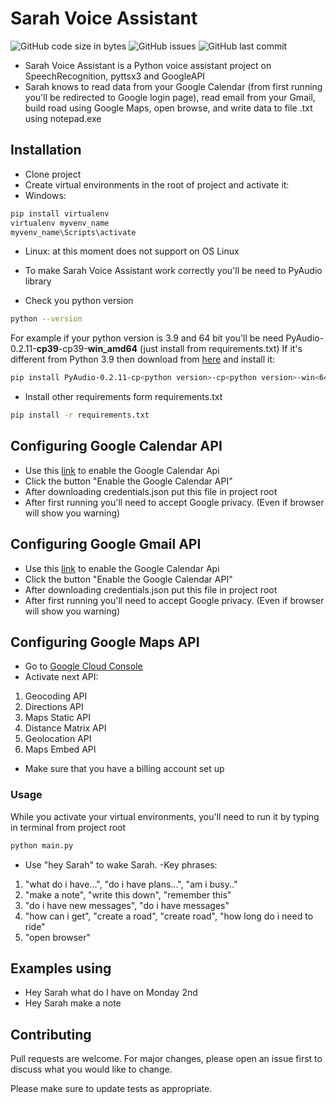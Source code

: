 # Sarah Voice Assistant
![GitHub code size in bytes](https://img.shields.io/github/languages/code-size/dannycrief/python-voice-assistant)
![GitHub issues](https://img.shields.io/github/issues/dannycrief/python-voice-assistant)
![GitHub last commit](https://img.shields.io/github/last-commit/dannycrief/python-voice-assistant)
- Sarah Voice Assistant is a Python voice assistant project on SpeechRecognition, pyttsx3 and GoogleAPI
- Sarah knows to read data from your Google Calendar (from first running you'll be redirected to Google login page),
read email from your Gmail, build road using Google Maps, open browse, and write data to file .txt using notepad.exe

## Installation
- Clone project
- Create virtual environments in the root of project and activate it:
- Windows:
```bash
pip install virtualenv
virtualenv myvenv_name
myvenv_name\Scripts\activate
```
- Linux: at this moment does not support on OS Linux

- To make Sarah Voice Assistant work correctly you'll be need to PyAudio library
- Check you python version
```bash
python --version
```
For example if your python version is 3.9 and 64 bit you'll be need PyAudio-0.2.11-<b>cp39</b>-cp39-<b>win_amd64</b> (just install from requirements.txt)
If it's different from Python 3.9 then download from [here](https://www.lfd.uci.edu/~gohlke/pythonlibs/#pyaudio) and install it:
```bash
pip install PyAudio-0.2.11-cp<python version>-cp<python version>-win<64 or 32 bit>.whl
```
- Install other requirements form requirements.txt
```bash
pip install -r requirements.txt
```
## Configuring Google Calendar API
- Use this [link](https://developers.google.com/calendar/quickstart/python) to enable the Google Calendar Api
- Click the button "Enable the Google Calendar API"
- After downloading credentials.json put this file in project root
- After first running you'll need to accept Google privacy. (Even if browser will show you warning)

## Configuring Google  Gmail API
- Use this [link](https://developers.google.com/gmail/api/quickstart/python) to enable the Google Calendar Api
- Click the button "Enable the Google Calendar API"
- After downloading credentials.json put this file in project root
- After first running you'll need to accept Google privacy. (Even if browser will show you warning)

## Configuring Google  Maps API
- Go to [Google Cloud Console](https://console.cloud.google.com/)
- Activate next API:
1. Geocoding API
2. Directions API
3. Maps Static API
4. Distance Matrix API
5. Geolocation API
6. Maps Embed API
- Make sure that you have a billing account set up

### Usage
While you activate your virtual environments, you'll need to run it by typing in terminal from project root
```bash
python main.py
```
- Use "hey Sarah" to wake Sarah.
-Key phrases:
 1. "what do i have...", "do i have plans...", "am i busy.."
 2. "make a note", "write this down", "remember this"
 3. "do i have new messages", "do i have messages"
 4. "how can i get", "create a road", "create road", "how long do i need to ride"
 5. "open browser"
## Examples using
- Hey Sarah what do I have on Monday 2nd
- Hey Sarah make a note
## Contributing
Pull requests are welcome. For major changes, please open an issue first to discuss what you would like to change.

Please make sure to update tests as appropriate.
